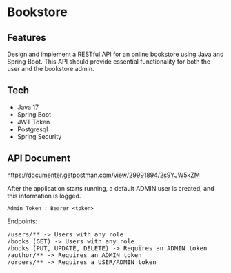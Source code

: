 # Bookstore

## Features

Design and implement a RESTful API for an online bookstore using Java and Spring Boot. This API should provide essential functionality for both the user and the bookstore admin.

## Tech

- Java 17
- Spring Boot
- JWT Token
- Postgresql
- Spring Security


## API Document
https://documenter.getpostman.com/view/29991894/2s9YJW5kZM

After the application starts running, a default ADMIN user is created, and this information is logged.

	Admin Token : Bearer <token>

Endpoints:
<pre>
/users/** -> Users with any role
/books (GET) -> Users with any role
/books (PUT, UPDATE, DELETE) -> Requires an ADMIN token
/author/** -> Requires an ADMIN token
/orders/** -> Requires a USER/ADMIN token
</pre>
